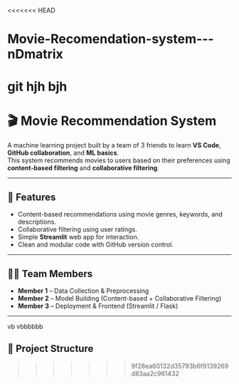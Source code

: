 <<<<<<< HEAD
# Movie-Recomendation-system---nDmatrix
git 
hjh
bjh
=======
# 🎬 Movie Recommendation System

A machine learning project built by a team of 3 friends to learn **VS Code**, **GitHub collaboration**, and **ML basics**.  
This system recommends movies to users based on their preferences using **content-based filtering** and **collaborative filtering**.

---

## 🚀 Features
- Content-based recommendations using movie genres, keywords, and descriptions.
- Collaborative filtering using user ratings.
- Simple **Streamlit** web app for interaction.
- Clean and modular code with GitHub version control.

---

## 👨‍💻 Team Members
- **Member 1** – Data Collection & Preprocessing  
- **Member 2** – Model Building (Content-based + Collaborative Filtering)  
- **Member 3** – Deployment & Frontend (Streamlit / Flask)

---
vb vbbbbbb
## 📂 Project Structure
>>>>>>> 9f28ea60132d35793b6f9139269d83aa2c961432

